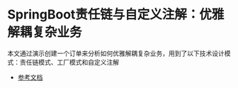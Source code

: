 # SpringBoot责任链与自定义注解：优雅解耦复杂业务
本文通过演示创建一个订单来分析如何优雅解耦复杂业务，用到了以下技术设计模式：责任链模式、工厂模式和自定义注解
* [参考文档](https://blog.csdn.net/zhaojw_420/article/details/135827670)

